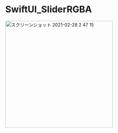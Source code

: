 # SwiftUI_SliderRGBA

<img width="336" alt="スクリーンショット 2021-02-28 2 47 15" src="https://user-images.githubusercontent.com/9380171/109395365-4e7bd080-796f-11eb-948b-578405fef9be.png">
